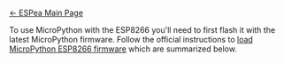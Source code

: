 [← ESPea Main Page](/ESPea "wikilink")

To use MicroPython with the ESP8266 you'll need to first flash it with
the latest MicroPython firmware. Follow the official instructions to
[load MicroPython ESP8266
firmware](http://docs.micropython.org/en/latest/esp8266/esp8266/tutorial/intro.html#deploying-the-firmware)
which are summarized below.